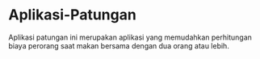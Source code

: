 # Aplikasi-Patungan
Aplikasi patungan ini merupakan aplikasi yang memudahkan perhitungan biaya perorang saat makan bersama dengan dua orang atau lebih.
